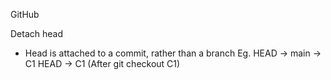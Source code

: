 GitHub

Detach head
- Head is attached to a commit, rather than a branch
Eg. HEAD -> main -> C1
    HEAD -> C1 (After git checkout C1)
